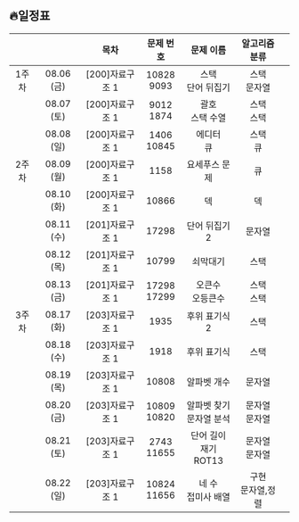 ## 🔥일정표

|||목차|문제 번호|문제 이름|알고리즘 분류||
|:---:|:---:|:---:|:---:|:---:|:---:|:---:|
|1주차  |08.06 (금) |[200]자료구조 1|10828<br>9093|스택<br>단어 뒤집기|스택<br>문자열||
|       |08.07 (토) |[200]자료구조 1|9012<br>1874|괄호<br>스택 수열|스택<br>스택||
|       |08.08 (일) |[200]자료구조 1|1406<br>10845|에디터<br>큐|스택<br>큐||
|2주차  |08.09 (월) |[200]자료구조 1|1158|요세푸스 문제|큐||
|       |08.10 (화) |[200]자료구조 1|10866|덱|덱||
|       |08.11 (수) |[201]자료구조 1|17298|단어 뒤집기2|문자열||
|       |08.12 (목) |[201]자료구조 1|10799|쇠막대기|스택||
|       |08.13 (금) |[201]자료구조 1|17298<br>17299|오큰수<br>오등큰수|스택<br>스택||
|3주차  |08.17 (화) |[203]자료구조 1|1935|후위 표기식2|스택||
|       |08.18 (수) |[203]자료구조 1|1918|후위 표기식|스택||
|       |08.19 (목) |[203]자료구조 1|10808|알파벳 개수|문자열||
|       |08.20 (금) |[203]자료구조 1|10809<br>10820|알파벳 찾기<br>문자열 분석|문자열<br>문자열||
|       |08.21 (토) |[203]자료구조 1|2743<br>11655|단어 길이 재기<br>ROT13|문자열<br>문자열||
|       |08.22 (일) |[203]자료구조 1|10824<br>11656|네 수<br>접미사 배열|구현<br>문자열,정렬||
